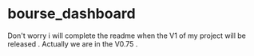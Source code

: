 # bourse_dashboard
Don't worry i will complete the readme when the V1 of my project will be released . Actually we are in the V0.75 .
